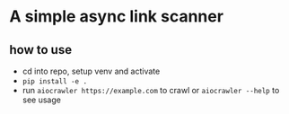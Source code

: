 # A simple async link scanner

## how to use
- cd into repo, setup venv and activate
- `pip install -e .`
- run `aiocrawler https://example.com` to crawl or `aiocrawler --help` to see usage
